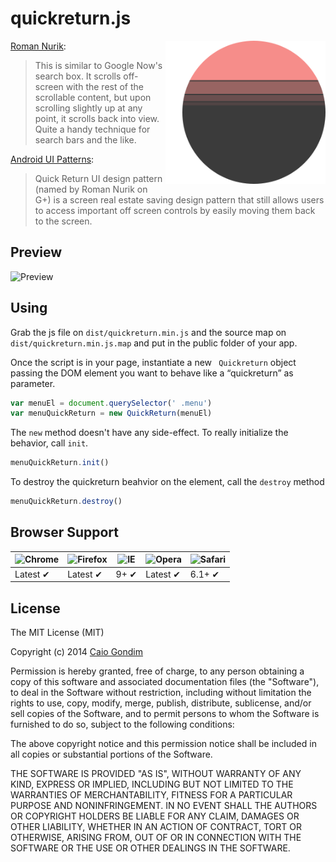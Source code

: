 # quickreturn.js

<img
  src="https://raw.githubusercontent.com/caiogondim/quickreturn.js/master/logo/logo.png"
  width="256"
  align="right"
/>

[Roman Nurik](https://plus.google.com/+RomanNurik/posts/1Sb549FvpJt):
> This is similar to Google Now's search box. It scrolls off-screen with the
> rest of the scrollable content, but upon scrolling slightly up at any point,
> it scrolls back into view. Quite a handy technique for search bars and the
> like.

[Android UI Patterns](http://www.androiduipatterns.com/2012/08/an-emerging-ui-pattern-quick-return.html):
> Quick Return UI design pattern (named by Roman Nurik on G+) is a screen real
> estate saving design pattern that still allows users to access important off
> screen controls by easily moving them back to the screen.


## Preview

![Preview](http://raw.github.com/caiogondim/quickreturn.js/master/preview.gif)


## Using

Grab the js file on `dist/quickreturn.min.js` and the source map on
`dist/quickreturn.min.js.map` and put in the public folder of your app.

Once the script is in your page, instantiate a new ` Quickreturn` object passing
the DOM element you want to behave like a “quickreturn” as parameter.

```javascript
var menuEl = document.querySelector(' .menu')
var menuQuickReturn = new QuickReturn(menuEl)
```

The `new` method doesn't have any side-effect. To really initialize the
behavior, call `init`.

```javascript
menuQuickReturn.init()
```

To destroy the quickreturn beahvior on the element, call the `destroy` method

```javascript
menuQuickReturn.destroy()
```


## Browser Support

![Chrome](https://raw.github.com/alrra/browser-logos/master/chrome/chrome_48x48.png) | ![Firefox](https://raw.github.com/alrra/browser-logos/master/firefox/firefox_48x48.png) | ![IE](https://raw.github.com/alrra/browser-logos/master/internet-explorer/internet-explorer_48x48.png) | ![Opera](https://raw.github.com/alrra/browser-logos/master/opera/opera_48x48.png) | ![Safari](https://raw.github.com/alrra/browser-logos/master/safari/safari_48x48.png)
--- | --- | --- | --- | --- |
Latest ✔ | Latest ✔ | 9+ ✔ | Latest ✔ | 6.1+ ✔ |


## License
The MIT License (MIT)

Copyright (c) 2014 [Caio Gondim](http://caiogondim.com)

Permission is hereby granted, free of charge, to any person obtaining a copy
of this software and associated documentation files (the "Software"), to deal
in the Software without restriction, including without limitation the rights
to use, copy, modify, merge, publish, distribute, sublicense, and/or sell
copies of the Software, and to permit persons to whom the Software is
furnished to do so, subject to the following conditions:

The above copyright notice and this permission notice shall be included in all
copies or substantial portions of the Software.

THE SOFTWARE IS PROVIDED "AS IS", WITHOUT WARRANTY OF ANY KIND, EXPRESS OR
IMPLIED, INCLUDING BUT NOT LIMITED TO THE WARRANTIES OF MERCHANTABILITY,
FITNESS FOR A PARTICULAR PURPOSE AND NONINFRINGEMENT. IN NO EVENT SHALL THE
AUTHORS OR COPYRIGHT HOLDERS BE LIABLE FOR ANY CLAIM, DAMAGES OR OTHER
LIABILITY, WHETHER IN AN ACTION OF CONTRACT, TORT OR OTHERWISE, ARISING FROM,
OUT OF OR IN CONNECTION WITH THE SOFTWARE OR THE USE OR OTHER DEALINGS IN THE
SOFTWARE.
